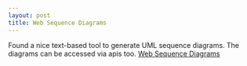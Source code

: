 ```yaml
---
layout: post
title: Web Sequence Diagrams
---
```


Found a nice text-based tool to generate UML sequence diagrams.
The diagrams can be accessed via apis too.
[Web Sequence Diagrams](http://www.websequencediagrams.com/)

